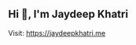 <h2>Hi 👋, I'm Jaydeep Khatri</h2>
<p>Visit: <a href="https://jaydeepkhatri.me" target="_blank">https://jaydeepkhatri.me</a></p>
